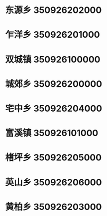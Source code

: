 # 东源乡 350926202000
# 乍洋乡 350926201000
# 双城镇 350926100000
# 城郊乡 350926200000
# 宅中乡 350926204000
# 富溪镇 350926101000
# 楮坪乡 350926205000
# 英山乡 350926206000
# 黄柏乡 350926203000
